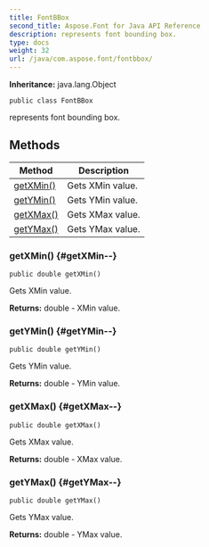 ```yaml
---
title: FontBBox
second_title: Aspose.Font for Java API Reference
description: represents font bounding box.
type: docs
weight: 32
url: /java/com.aspose.font/fontbbox/
---
```

**Inheritance:**
java.lang.Object
```
public class FontBBox
```

represents font bounding box.
## Methods

| Method | Description |
| --- | --- |
| [getXMin()](#getXMin--) | Gets XMin value. |
| [getYMin()](#getYMin--) | Gets YMin value. |
| [getXMax()](#getXMax--) | Gets XMax value. |
| [getYMax()](#getYMax--) | Gets YMax value. |
### getXMin() {#getXMin--}
```
public double getXMin()
```


Gets XMin value.

**Returns:**
double - XMin value.
### getYMin() {#getYMin--}
```
public double getYMin()
```


Gets YMin value.

**Returns:**
double - YMin value.
### getXMax() {#getXMax--}
```
public double getXMax()
```


Gets XMax value.

**Returns:**
double - XMax value.
### getYMax() {#getYMax--}
```
public double getYMax()
```


Gets YMax value.

**Returns:**
double - YMax value.
